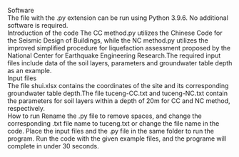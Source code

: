 Software  
The file with the .py extension can be run using Python 3.9.6. No additional software is required.   
Introduction of the code
The CC method.py utilizes the Chinese Code for the Seismic Design of Buildings, while the NC method.py utilizes the improved simplified procedure for liquefaction assessment proposed by the National Center for Earthquake Engineering Research.The required input files include data of the soil layers, parameters and groundwater table depth as an example.  
Input files  
The file shui.xlsx contains the coordinates of the site and its corresponding groundwater table depth.The file tuceng-CC.txt and tuceng-NC.txt contain the parameters for soil layers within a depth of 20m for CC and NC method, respectively.  
How to run
Rename the .py file to remove spaces, and change the corresponding .txt file name to tuceng.txt or change the file name in the code. Place the input files and the .py file in the same folder to run the program. Run the code with the given example files, and the programe will complete in under 30 seconds.
